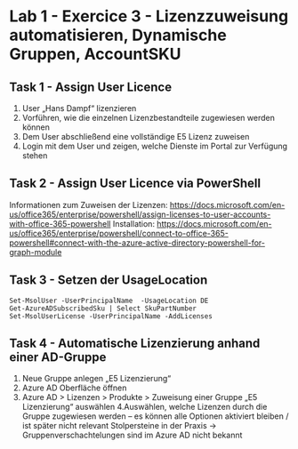 # Lab 1 - Exercice 3 - Lizenzzuweisung automatisieren, Dynamische Gruppen, AccountSKU


## Task 1 - Assign User Licence
1. User „Hans Dampf“ lizenzieren
2.	Vorführen, wie die einzelnen Lizenzbestandteile zugewiesen werden können
3.	Dem User abschließend eine vollständige E5 Lizenz zuweisen
4.	Login mit dem User und zeigen, welche Dienste im Portal zur Verfügung stehen

## Task 2 - Assign User Licence via PowerShell
Informationen zum Zuweisen der Lizenzen: https://docs.microsoft.com/en-us/office365/enterprise/powershell/assign-licenses-to-user-accounts-with-office-365-powershell
Installation: https://docs.microsoft.com/en-us/office365/enterprise/powershell/connect-to-office-365-powershell#connect-with-the-azure-active-directory-powershell-for-graph-module

## Task 3 - Setzen der UsageLocation
<code>Set-MsolUser -UserPrincipalName <UPN> -UsageLocation DE</code> <br>
<code>Get-AzureADSubscribedSku | Select SkuPartNumber</code> <br>
<code>Set-MsolUserLicense -UserPrincipalName -AddLicenses <SkuId></code> <br>

## Task 4 - Automatische Lizenzierung anhand einer AD-Gruppe
  
1. Neue Gruppe anlegen „E5 Lizenzierung“
2. Azure AD Oberfläche öffnen
3. Azure AD > Lizenzen > Produkte > Zuweisung einer Gruppe „E5 Lizenzierung“ auswählen
4.Auswählen, welche Lizenzen durch die Gruppe zugewiesen werden – es können alle Optionen aktiviert bleiben / ist später nicht relevant
Stolpersteine in der Praxis -> Gruppenverschachtelungen sind im Azure AD nicht bekannt
